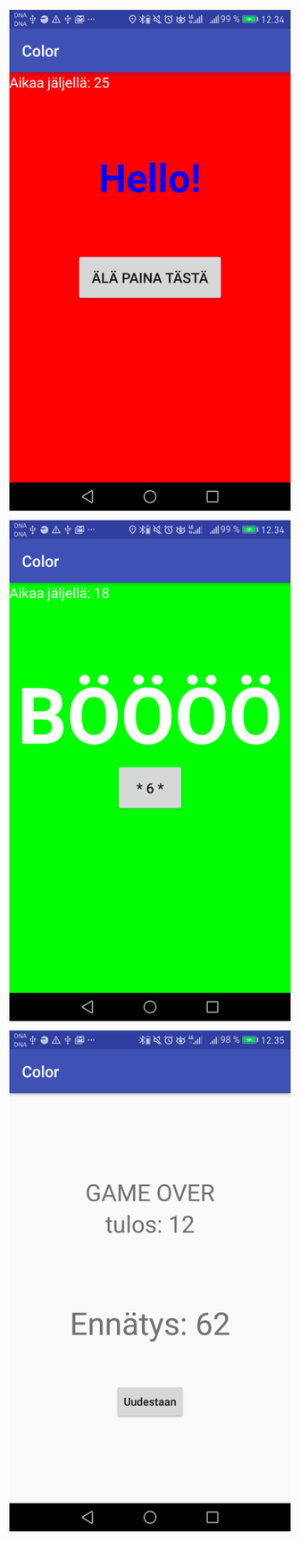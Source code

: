 
<p align="center">
  <img src="https://github.com/pekkavee/AndroidClickGame/blob/master/app/src/main/res/drawable/Screenshot_20180307-123451.png"350" size="30%"/>
</p>
                                                                                                                                           
<p align="center">
  <img src="https://github.com/pekkavee/AndroidClickGame/blob/master/app/src/main/res/drawable/Screenshot_20180307-123458.png"200"/>
</p>
                                                                                                                                           
<p align="center">
  <img src="https://github.com/pekkavee/AndroidClickGame/blob/master/app/src/main/res/drawable/Screenshot_20180307-123518.png"200"/>
</p>
